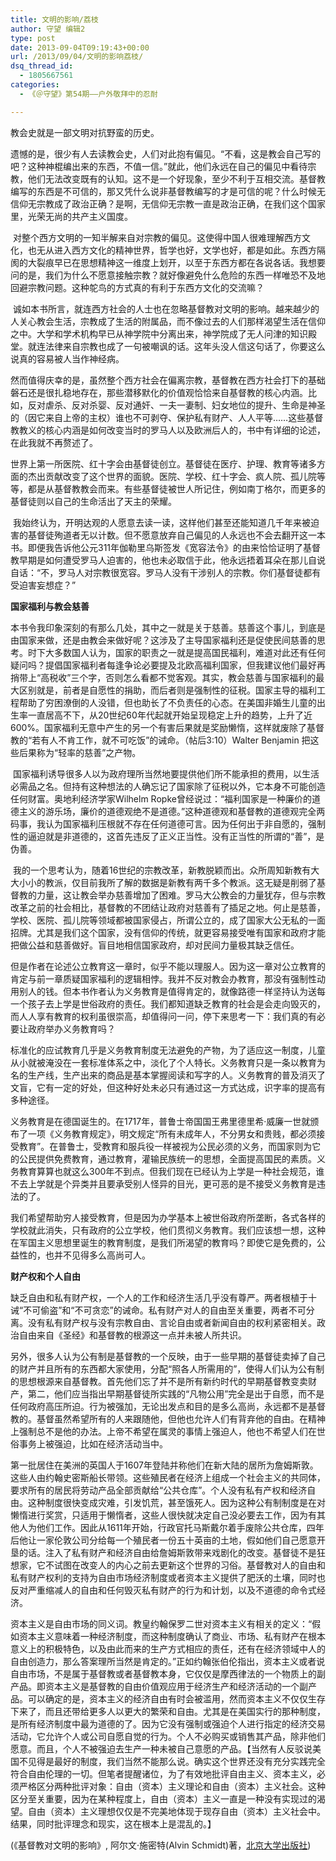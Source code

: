 ```yaml
---
title: 文明的影响/荔枝
author: 守望 编辑2
type: post
date: 2013-09-04T09:19:43+00:00
url: /2013/09/04/文明的影响荔枝/
dsq_thread_id:
  - 1805667561
categories:
  - 《＠守望》第54期——户外敬拜中的忍耐

---
```

<!--more-->教会史就是一部文明对抗野蛮的历史。

<p align="left">
  遗憾的是，很少有人去读教会史，人们对此抱有偏见。“不看，这是教会自己写的吧？这种神棍编出来的东西，不值一信。”就此，他们永远在自己的偏见中看待宗教，他们无法改变既有的认知。这不是一个好现象，至少不利于互相交流。基督教编写的东西是不可信的，那又凭什么说非基督教编写的才是可信的呢？什么时候无信仰无宗教成了政治正确？是啊，无信仰无宗教一直是政治正确，在我们这个国家里，光荣无尚的共产主义国度。
</p>

<p align="left">
   对整个西方文明的一知半解来自对宗教的偏见。这使得中国人很难理解西方文化，也无从进入西方文化的精神世界，哲学也好，文学也好，都是如此。东西方隔阂的大裂痕早已在思想精神这一维度上划开，以至于东西方都在各说各话。我想要问的是，我们为什么不愿意接触宗教？就好像避免什么危险的东西一样唯恐不及地回避宗教问题。这种鸵鸟的方式真的有利于东西方文化的交流嘛？
</p>

<p align="left">
   诚如本书所言，就连西方社会的人士也在忽略基督教对文明的影响。越来越少的人关心教会生活，宗教成了生活的附属品，而不像过去的人们那样渴望生活在信仰之中。大学和学术机构早已从神学院中分离出来，神学院成了无人问津的知识殿堂。就连法律来自宗教也成了一句被嘲讽的话。这年头没人信这句话了，你要这么说真的容易被人当作神经病。
</p>

<p align="left">
  然而值得庆幸的是，虽然整个西方社会在偏离宗教，基督教在西方社会打下的基础磐石还是很扎稳地存在，那些潜移默化的价值观恰恰来自基督教的核心内涵。比如，反对虐杀、反对杀婴、反对通奸、一夫一妻制、妇女地位的提升、生命是神圣的（因它来自上帝的主权）谁也不可剥夺、保护私有财产、人人平等……这些基督教教义的核心内涵是如何改变当时的罗马人以及欧洲后人的，书中有详细的论述，在此我就不再赘述了。
</p>

<p align="left">
  世界上第一所医院、红十字会由基督徒创立。基督徒在医疗、护理、教育等诸多方面的杰出贡献改变了这个世界的面貌。医院、学校、红十字会、疯人院、孤儿院等等，都是从基督教教会而来。有些基督徒被世人所记住，例如南丁格尔，而更多的基督徒则以自己的生命活出了天主的荣耀。
</p>

<p align="left">
   我始终认为，开明达观的人愿意去读一读，这样他们甚至还能知道几千年来被迫害的基督徒殉道者无以计数。但不愿意放弃自己偏见的人永远也不会去翻开这一本书。即便我告诉他公元311年伽勒里乌斯签发《宽容法令》的由来恰恰证明了基督教早期是如何遭受罗马人迫害的，他也未必取信于此，他永远捂着耳朵在那儿自说自话：“不，罗马人对宗教很宽容。罗马人没有干涉别人的宗教。你们基督徒都有受迫害妄想症？”
</p>

<p align="left">
  <strong>国家福利与教会慈善</strong>
</p>

<p align="left">
  本书令我印象深刻的有那么几处，其中之一就是关于慈善。慈善这个事儿，到底是由国家来做，还是由教会来做好呢？这涉及了主导国家福利还是促使民间慈善的思考。时下大多数国人认为，国家的职责之一就是提高国民福利，难道对此还有任何疑问吗？提倡国家福利者每逢争论必要提及北欧高福利国家，但我建议他们最好再捎带上“高税收”三个字，否则怎么看都不觉客观。其实，教会慈善与国家福利的最大区别就是，前者是自愿性的捐助，而后者则是强制性的征税。国家主导的福利工程帮助了穷困潦倒的人没错，但也助长了不负责任的心态。在美国非婚生儿童的出生率一直居高不下，从20世纪60年代起就开始呈现稳定上升的趋势，上升了近600%。国家福利无意中产生的另一个有害后果就是奖励懒惰，这样就废除了基督教的“若有人不肯工作，就不可吃饭”的诫命。（帖后3:10）Walter Benjamin 把这些后果称为“轻率的慈善”之产物。
</p>

<p align="left">
   国家福利诱导很多人以为政府理所当然地要提供他们所不能承担的费用，以生活必需品之名。但持有这种想法的人确忘记了国家除了征税以外，它本身不可能创造任何财富。奥地利经济学家Wilhelm Ropke曾经说过：“福利国家是一种廉价的道德主义的游乐场，廉价的道德观绝不是道德。”这种道德观和基督教的道德观完全两码事，我认为国家福利压根就不存在任何道德可言。因为任何出于非自愿的，强制性的逼迫就是非道德的，这首先违反了正义正当性。没有正当性的所谓的“善”，是伪善。
</p>

<p align="left">
   我的一个思考认为，随着16世纪的宗教改革，新教脱颖而出。众所周知新教有大大小小的教派，仅目前我所了解的数据是新教有两千多个教派。这无疑是削弱了基督教的力量，这让教会举办慈善增加了困难。罗马大公教会的力量犹存，但与宗教改革之前的社会相比，基督教的不团结让政府对慈善有了插足之地。何止是慈善，学校、医院、孤儿院等领域都被国家侵占，所谓公立的，成了国家大公无私的一面招牌。尤其是我们这个国家，没有信仰的传统，就更容易接受唯有国家和政府才能把做公益和慈善做好。盲目地相信国家政府，却对民间力量极其缺乏信任。
</p>

但是作者在论述公立教育这一章时，似乎不能以理服人。因为这一章对公立教育的肯定与前一章质疑国家福利的逻辑相悖。我并不反对教会办教育，那没有强制性动用别人的钱。但本书作者认为义务教育是值得肯定的，就像路德一样坚持认为送每一个孩子去上学是世俗政府的责任。我们都知道缺乏教育的社会是会走向毁灭的，而人人享有教育的权利虽很崇高，却值得问一问，停下来思考一下：我们真的有必要让政府举办义务教育吗？

标准化的应试教育几乎是义务教育制度无法避免的产物，为了适应这一制度，儿童从小就被淹没在一套标准体系之中，淡化了个人特长。义务教育只是一条以教育为名的生产线，生产出来的商品是基本掌握阅读和写字的人。义务教育的普及消灭了文盲，它有一定的好处，但这种好处未必只有通过这一方式达成，识字率的提高有多种途径。

义务教育是在德国诞生的。在1717年，普鲁士帝国国王弗里德里希·威廉一世就颁布了一项《义务教育规定》，明文规定“所有未成年人，不分男女和贵贱，都必须接受教育”。在普鲁士，受教育和服兵役一样被视为公民必须的义务，而国家则为它的公民提供免费教育，通过教育，灌输民族统一的思想，全面提高国民的素质。义务教育算算也就这么300年不到点。但我们现在已经认为上学是一种社会规范，谁不去上学就是个异类并且要承受别人怪异的目光，更可恶的是不接受义务教育是违法的了。

我们希望帮助穷人接受教育，但是因为办学基本上被世俗政府所垄断，各式各样的学校就此消失，只有政府的公立学校，他们贯彻义务教育。我们应该想一想，这种在军国主义思想里诞生的教育制度，是我们所渴望的教育吗？即使它是免费的，公益性的，也并不见得多么高尚可人。

**财产权和个人自由**

缺乏自由和私有财产权，一个人的工作和经济生活几乎没有尊严。两者根植于十诫“不可偷盗”和“不可贪恋”的诫命。私有财产对人的自由至关重要，两者不可分离。没有私有财产权与没有宗教自由、言论自由或者新闻自由的权利紧密相关。政治自由来自《圣经》和基督教的根源这一点并未被人所共识。

另外，很多人认为公有制是基督教的一个反映，由于一些早期的基督徒卖掉了自己的财产并且所有的东西都大家使用，分配“照各人所需用的”，使得人们认为公有制的思想根源来自基督教。首先他们忘了并不是所有新约时代的早期基督教变卖财产，第二，他们应当指出早期基督徒所实践的“凡物公用”完全是出于自愿，而不是任何政府高压所迫。行为被强加，无论出发点和目的是多么高尚，永远都不是基督教的。基督虽然希望所有的人来跟随他，但他也允许人们有背弃他的自由。在精神上强制总不是他的办法。上帝不希望在属灵的事情上强迫人，他也不希望人们在世俗事务上被强迫，比如在经济活动当中。

第一批居住在美洲的英国人于1607年登陆并称他们在新大陆的居所为詹姆斯敦。这些人由约翰史密斯船长带领。这些殖民者在经济上组成一个社会主义的共同体，要求所有的居民将劳动产品全部贡献给“公共仓库”。个人没有私有产权和经济自由。这种制度很快变成灾难，引发饥荒，甚至饿死人。因为这种公有制制度是在对懒惰进行奖赏，只适用于懒惰者，这些人很快就决定自己没必要去工作，因为有其他人为他们工作。因此从1611年开始，行政官托马斯戴尔着手废除公共仓库，四年后他让一家伦敦公司分给每一个殖民者一份五十英亩的土地，假如他们自己愿意开垦的话。注入了私有财产和经济自由给詹姆斯敦带来戏剧化的改变。基督徒不是狂想家，它不试图在改变人的内心之前去更新这个世界的习俗。基督教对人的自由和私有财产权利的支持为自由市场经济制度或者资本主义提供了肥沃的土壤，同时也反对严重缩减人的自由和任何毁灭私有财产的行为和计划，以及不道德的命令式经济。

资本主义是自由市场的同义词。教皇约翰保罗二世对资本主义有相关的定义：“假如资本主义意味着一种经济制度，而这种制度确认了商业、市场、私有财产在根本意义上的积极特色，以及由此而来的生产方式相应的责任，还有在经济领域中人的自由创造力，那么答案理所当然是肯定的。”正如约翰张伯伦指出，资本主义或者说自由市场，不是属于基督教或者基督教本身，它仅仅是摩西律法的一个物质上的副产品。即资本主义是基督教的自由价值观应用于经济生产和经济活动的一个副产品。可以确定的是，资本主义的经济自由有时会被滥用，然而资本主义不仅仅生存下来了，而且还带给更多人以更大的繁荣和自由。尤其是在美国实行的那种制度，是所有经济制度中最为道德的了。因为它没有强制或强迫个人进行指定的经济交易活动，它允许个人或公司自愿自觉的行为。个人不必购买或销售其产品，除非他们愿意。而且，个人不被强迫去生产一种未被自己意愿的产品。【当然有人反驳说美国不见得是最好的制度，我们当然不能那么说。确实这个世界还没有充分实践完全符合自由伦理的一切。但笔者提醒诸位，为了有效地批评自由主义、资本主义，必须严格区分两种批评对象：自由（资本）主义理论和自由（资本）主义社会。这种区分至关重要，因为在某种程度上，自由（资本）主义一直是一种没有实现过的渴望。自由（资本）主义理想仅仅是不完美地体现于现存自由（资本）主义社会中。结果，同时批评理念和现实，这在根本上是混乱的。】

(《基督教对文明的影响》, 阿尔文·施密特(Alvin Schmidt)著，<a href="http://search.dangdang.com/book/search_pub.php?category=01&key3=%B1%B1%BE%A9%B4%F3%D1%A7%B3%F6%B0%E6%C9%E7&order=sort_xtime_desc" target="_blank">北京大学出版社</a>)

&nbsp;